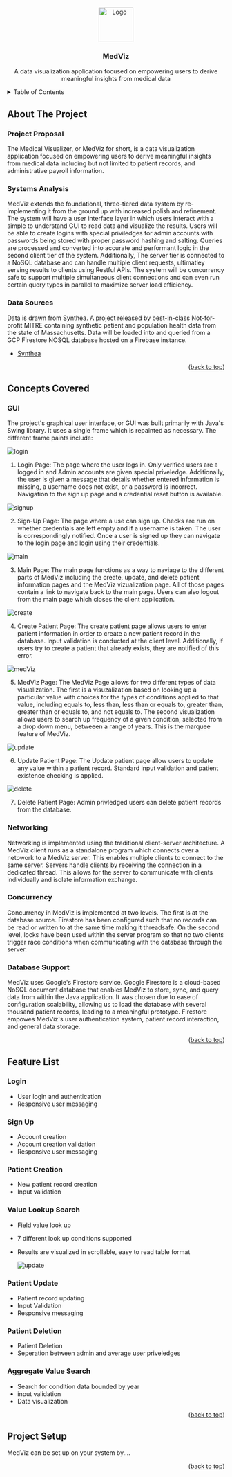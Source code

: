 <!-- Back to top Link -->
<a name="readme-top"></a>

<!-- PROJECT LOGO -->
<br />
<div align="center">
  <a href="https://github.com/Fayed-Gaya/MedViz">
    <img src="images/logo.png" alt="Logo" width="80" height="80">
  </a>

<h3 align="center">MedViz</h3>

  <p align="center">
    A data visualization application focused on empowering users to derive meaningful insights from medical data
  </p>
</div>



<!-- TABLE OF CONTENTS -->
<details>
  <summary>Table of Contents</summary>
  <ol>
    <li>
      <a href="#about-the-project">About The Project</a>
      <ul>
        <li><a href="#project-proposal">Project Proposal</a></li>
        <li><a href="#systems-analysis">Systems Analysis</a></li>
        <li><a href="#data-sources">Data Sources</a></li>
      </ul>
    </li>
    <li>
      <a href="#concepts-covered">Concepts Covered</a>
      <ul>
        <li><a href="#GUI">Graphical User Interface</a></li>
        <li><a href="#networking">Networking</a></li>
        <li><a href="#concurrency">Concurrency</a></li>
        <li><a href="#database-support">Databases</a></li>
      </ul>
    </li>
    <li><a href="#feature-list">Feature List</a>
        <ul>
            <li><a href="#login">Login</a></li>
            <li><a href="#sign-up">Sign-Up</a></li>
            <li><a href="#patient-creation">Patient Creation</a></li>
            <li><a href="#value-lookup-search">Value Lookup Search</a></li>
            <li><a href="#patient-update">Patient Update</a></li>
            <li><a href="#patient-deletion">Patient Deletion</a></li>
            <li><a href="#aggregate-value-search">Aggregate Value Search</a></li>
        </ul>
    </li>
    <li><a href="#feature-list">Project Setup</a></li>
  </ol>
</details>



<!-- ABOUT THE PROJECT -->
## About The Project

### Project Proposal
The Medical Visualizer, or MedViz for short, is a data visualization application focused on empowering users to derive meaningful insights from medical data including but not limited to patient records, and administrative payroll information.

### Systems Analysis
MedViz extends the foundational, three-tiered data system by re-implementing it from the ground up with increased polish and refinement. The system will have a user interface layer in which users interact with a simple to understand GUI to read data and visualize the results. Users will be able to create logins with special priviledges for admin accounts with passwords being stored with proper password hashing and salting. Queries are processed and converted into accurate and performant logic in the second client tier of the system. Additionally, The server tier is connected to a NoSQL database and can handle multiple client requests, ultimatley serving results to clients using Restful APIs. The system will be concurrency safe to support multiple simultaneous client connections and can even run certain query types in parallel to maximize server load efficiency.

### Data Sources
Data is drawn from Synthea. A project released by best-in-class Not-for-profit MITRE containing synthetic patient and population health data from the state of Massachusetts. Data will be loaded into and queried from a GCP Firestore NOSQL database hosted on a Firebase instance.
- [Synthea](https://synthea.mitre.org/)


<p align="right">(<a href="#readme-top">back to top</a>)</p>



<!-- Concepts Covered -->
## Concepts Covered

### GUI
The project's graphical user interface, or GUI was built primarily with Java's Swing library. It uses a single frame which is repainted as necessary.
The different frame paints include:
  
  ![login](images/login.png)

  1. Login Page:
  The page where the user logs in. Only verified users are a logged in and Admin accounts are given special priveledge. Additionally, the user is given a message that details whether entered information is missing, a username does not exist, or a password is incorrect. Navigation to the sign up page and a credential reset button is available.
  
  
  ![signup](images/signUp.png)

  2. Sign-Up Page:
  The page where a use can sign up. Checks are run on whether credentials are left empty and if a username is taken. The user is correspondingly notified. Once a user is signed up they can navigate to the login page and login using their credentials.
  
  
  ![main](images/mainPage.png)

  3. Main Page:
  The main page functions as a way to naviage to the different parts of MedViz including the create, update, and delete patient information pages and the MedViz vizualization page. All of those pages contain a link to navigate back to the main page. Users can also logout from the main page which closes the client application.

  
  ![create](images/patientCreation.png)

  4. Create Patient Page:
  The create patient page allows users to enter patient information in order to create a new patient record in the database. Input validation is conducted at the client level. Additionally, if users try to create a patient that already exists, they are notified of this error.

  
  ![medViz](images/medViz.png)

  5. MedViz Page:
  The MedViz Page allows for two different types of data visualization. The first is a visuzalization based on looking up a particular value with choices for the types of conditions applied to that value, including equals to, less than, less than or equals to, greater than, greater than or equals to, and not equals to. The second visualization allows users to search up frequency of a given condition, selected from a drop down menu, betweeen a range of years. This is the marquee feature of MedViz.

  
  ![update](images/updatePatient.png)

  6. Update Patient Page:
  The Update patient page allow users to update any value within a patient record. Standard input validation and patient existence checking is applied.

  
  ![delete](images/deletePatient.png)

  7. Delete Patient Page:
  Admin privledged users can delete patient records from the database.


### Networking
Networking is implemented using the traditional client-server architecture. A MedViz client runs as a standalone program which connects over a netowork to a MedViz server. This enables multiple clients to connect to the same server. Servers handle clients by receiving the connection in a dedicated thread. This allows for the server to communicate with clients individually and isolate information exchange. 

### Concurrency
Concurrency in MedViz is implemented at two levels. The first is at the database source. Firestore has been configured such that no records can be read or written to at the same time making it threadsafe. On the second level, locks have been used within the server program so that no two clients trigger race conditions when communicating with the database through the server.

### Database Support
MedViz uses Google's Firestore service. Google Firestore is a cloud-based NoSQL document database that enables MedViz to store, sync, and query data from within the Java application. It was chosen due to ease of configuration scalability, allowing us to load the database with several thousand patient records, leading to a meaningful prototype. Firestore empowes MedViz's user authentication system, patient record interaction, and general data storage.
<p align="right">(<a href="#readme-top">back to top</a>)</p>

<!-- Feature List -->
## Feature List

### Login
- User login and authentication
- Responsive user messaging

### Sign Up
- Account creation
- Account creation validation
- Responsive user messaging

### Patient Creation
- New patient record creation
- Input validation

### Value Lookup Search
- Field value look up
- 7 different look up conditions supported
- Results are visualized in scrollable, easy to read table format

  ![update](images/lookup.png)

### Patient Update
- Patient record updating
- Input Validation
- Responsive messaging

### Patient Deletion
- Patient Deletion
- Seperation between admin and average user priveledges

### Aggregate Value Search
- Search for condition data bounded by year
- input validation
- Data visualization

<p align="right">(<a href="#readme-top">back to top</a>)</p>


## Project Setup
MedViz can be set up on your system by....
<p align="right">(<a href="#readme-top">back to top</a>)</p>


<!-- MARKDOWN LINKS & IMAGES -->
[product-screenshot]: images/loginTemp.png
[login]: images/login.png
[signup]: images/signUp.png
[create]: images/patientCreation.png
[delete]: images/deletePatient.png
[update]: images/updatePatient.png
[search]: images/medViz.png
[main]: images/main.png